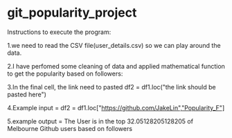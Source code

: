 # git_popularity_project
Instructions to execute the program:

1.we need to read the CSV file(user_details.csv) so we can play around the data.

2.I have perfomed some cleaning of data and applied mathematical function to get the popularity based on followers:

3.In the final cell, the link need to pasted
df2 = df1.loc("the link should be pasted here")

4.Example input = df2 = df1.loc["https://github.com/JakeLin","Popularity_F"]

5.example output = The User is in the top 32.05128205128205 of Melbourne Github users based on followers
